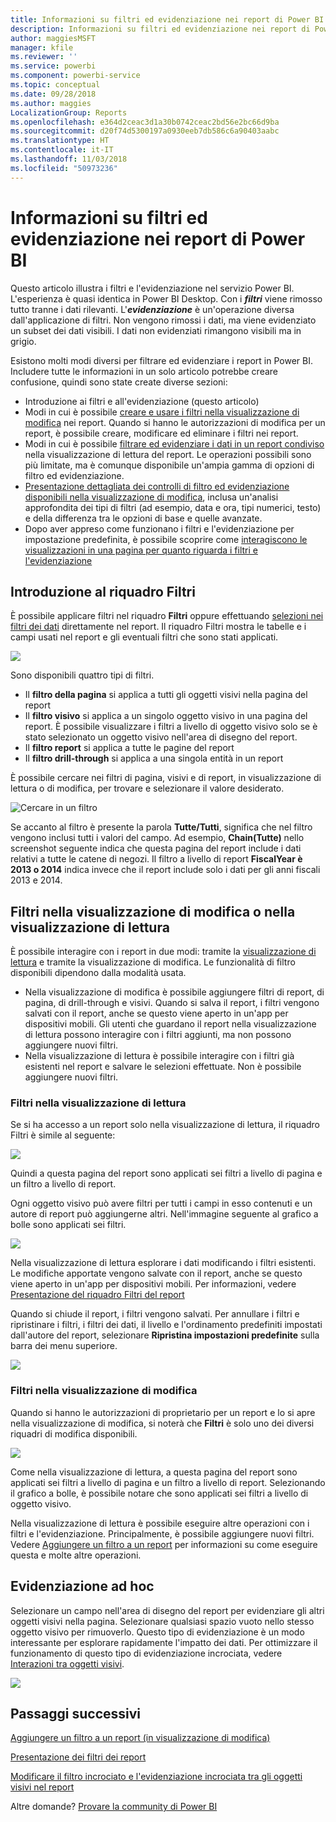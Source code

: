 ```yaml
---
title: Informazioni su filtri ed evidenziazione nei report di Power BI
description: Informazioni su filtri ed evidenziazione nei report di Power BI
author: maggiesMSFT
manager: kfile
ms.reviewer: ''
ms.service: powerbi
ms.component: powerbi-service
ms.topic: conceptual
ms.date: 09/28/2018
ms.author: maggies
LocalizationGroup: Reports
ms.openlocfilehash: e364d2ceac3d1a30b0742ceac2bd56e2bc66d9ba
ms.sourcegitcommit: d20f74d5300197a0930eeb7db586c6a90403aabc
ms.translationtype: HT
ms.contentlocale: it-IT
ms.lasthandoff: 11/03/2018
ms.locfileid: "50973236"
---
```

# <a name="about-filters-and-highlighting-in-power-bi-reports"></a>Informazioni su filtri ed evidenziazione nei report di Power BI
 Questo articolo illustra i filtri e l'evidenziazione nel servizio Power BI. L'esperienza è quasi identica in Power BI Desktop. Con i ***filtri*** viene rimosso tutto tranne i dati rilevanti. L'***evidenziazione*** è un'operazione diversa dall'applicazione di filtri. Non vengono rimossi i dati, ma viene evidenziato un subset dei dati visibili. I dati non evidenziati rimangono visibili ma in grigio.

Esistono molti modi diversi per filtrare ed evidenziare i report in Power BI. Includere tutte le informazioni in un solo articolo potrebbe creare confusione, quindi sono state create diverse sezioni:

* Introduzione ai filtri e all'evidenziazione (questo articolo)
* Modi in cui è possibile [creare e usare i filtri nella visualizzazione di modifica](power-bi-report-add-filter.md) nei report. Quando si hanno le autorizzazioni di modifica per un report, è possibile creare, modificare ed eliminare i filtri nei report.
* Modi in cui è possibile [filtrare ed evidenziare i dati in un report condiviso](consumer/end-user-reading-view.md) nella visualizzazione di lettura del report. Le operazioni possibili sono più limitate, ma è comunque disponibile un'ampia gamma di opzioni di filtro ed evidenziazione.  
* [Presentazione dettagliata dei controlli di filtro ed evidenziazione disponibili nella visualizzazione di modifica](consumer/end-user-report-filter.md), inclusa un'analisi approfondita dei tipi di filtri (ad esempio, data e ora, tipi numerici, testo) e della differenza tra le opzioni di base e quelle avanzate.
* Dopo aver appreso come funzionano i filtri e l'evidenziazione per impostazione predefinita, è possibile scoprire come [interagiscono le visualizzazioni in una pagina per quanto riguarda i filtri e l'evidenziazione](consumer/end-user-interactions.md)

## <a name="intro-to-the-filters-pane"></a>Introduzione al riquadro Filtri

È possibile applicare filtri nel riquadro **Filtri** oppure effettuando [selezioni nei filtri dei dati](visuals/power-bi-visualization-slicers.md) direttamente nel report. Il riquadro Filtri mostra le tabelle e i campi usati nel report e gli eventuali filtri che sono stati applicati. 

![](media/power-bi-reports-filters-and-highlighting/power-bi-add-filter-reading-view.png)

Sono disponibili quattro tipi di filtri.

- Il **filtro della pagina** si applica a tutti gli oggetti visivi nella pagina del report     
- Il **filtro visivo** si applica a un singolo oggetto visivo in una pagina del report. È possibile visualizzare i filtri a livello di oggetto visivo solo se è stato selezionato un oggetto visivo nell'area di disegno del report.    
- Il **filtro report** si applica a tutte le pagine del report    
- Il **filtro drill-through** si applica a una singola entità in un report    

È possibile cercare nei filtri di pagina, visivi e di report, in visualizzazione di lettura o di modifica, per trovare e selezionare il valore desiderato. 

![Cercare in un filtro](media/power-bi-reports-filters-and-highlighting/power-bi-search-filter.png)

Se accanto al filtro è presente la parola **Tutte/Tutti**, significa che nel filtro vengono inclusi tutti i valori del campo.  Ad esempio, **Chain(Tutte)** nello screenshot seguente indica che questa pagina del report include i dati relativi a tutte le catene di negozi.  Il filtro a livello di report **FiscalYear è 2013 o 2014** indica invece che il report include solo i dati per gli anni fiscali 2013 e 2014.

## <a name="filters-in-reading-or-editing-view"></a>Filtri nella visualizzazione di modifica o nella visualizzazione di lettura
È possibile interagire con i report in due modi: tramite la [visualizzazione di lettura](consumer/end-user-reading-view.md) e tramite la visualizzazione di modifica. Le funzionalità di filtro disponibili dipendono dalla modalità usata.

* Nella visualizzazione di modifica è possibile aggiungere filtri di report, di pagina, di drill-through e visivi. Quando si salva il report, i filtri vengono salvati con il report, anche se questo viene aperto in un'app per dispositivi mobili. Gli utenti che guardano il report nella visualizzazione di lettura possono interagire con i filtri aggiunti, ma non possono aggiungere nuovi filtri.
* Nella visualizzazione di lettura è possibile interagire con i filtri già esistenti nel report e salvare le selezioni effettuate. Non è possibile aggiungere nuovi filtri.

### <a name="filters-in-reading-view"></a>Filtri nella visualizzazione di lettura
Se si ha accesso a un report solo nella visualizzazione di lettura, il riquadro Filtri è simile al seguente:

![](media/power-bi-reports-filters-and-highlighting/power-bi-filter-reading-view.png)

Quindi a questa pagina del report sono applicati sei filtri a livello di pagina e un filtro a livello di report.

Ogni oggetto visivo può avere filtri per tutti i campi in esso contenuti e un autore di report può aggiungerne altri. Nell'immagine seguente al grafico a bolle sono applicati sei filtri.

![](media/power-bi-reports-filters-and-highlighting/power-bi-filter-visual-level.png)

Nella visualizzazione di lettura esplorare i dati modificando i filtri esistenti. Le modifiche apportate vengono salvate con il report, anche se questo viene aperto in un'app per dispositivi mobili. Per informazioni, vedere [Presentazione del riquadro Filtri del report](consumer/end-user-report-filter.md)

Quando si chiude il report, i filtri vengono salvati. Per annullare i filtri e ripristinare i filtri, i filtri dei dati, il livello e l'ordinamento predefiniti impostati dall'autore del report, selezionare **Ripristina impostazioni predefinite** sulla barra dei menu superiore.

![](media/power-bi-reports-filters-and-highlighting/power-bi-reset-to-default.png)

### <a name="filters-in-editing-view"></a>Filtri nella visualizzazione di modifica
Quando si hanno le autorizzazioni di proprietario per un report e lo si apre nella visualizzazione di modifica, si noterà che **Filtri** è solo uno dei diversi riquadri di modifica disponibili.

![](media/power-bi-reports-filters-and-highlighting/power-bi-add-filter-editing-view.png)

Come nella visualizzazione di lettura, a questa pagina del report sono applicati sei filtri a livello di pagina e un filtro a livello di report. Selezionando il grafico a bolle, è possibile notare che sono applicati sei filtri a livello di oggetto visivo.

Nella visualizzazione di lettura è possibile eseguire altre operazioni con i filtri e l'evidenziazione. Principalmente, è possibile aggiungere nuovi filtri. Vedere [Aggiungere un filtro a un report](power-bi-report-add-filter.md) per informazioni su come eseguire questa e molte altre operazioni.

## <a name="ad-hoc-highlighting"></a>Evidenziazione ad hoc
Selezionare un campo nell'area di disegno del report per evidenziare gli altri oggetti visivi nella pagina. Selezionare qualsiasi spazio vuoto nello stesso oggetto visivo per rimuoverlo. Questo tipo di evidenziazione è un modo interessante per esplorare rapidamente l'impatto dei dati. Per ottimizzare il funzionamento di questo tipo di evidenziazione incrociata, vedere [Interazioni tra oggetti visivi](consumer/end-user-interactions.md).

![](media/power-bi-reports-filters-and-highlighting/power-bi-adhoc-filter.gif)


## <a name="next-steps"></a>Passaggi successivi
[Aggiungere un filtro a un report (in visualizzazione di modifica)](power-bi-report-add-filter.md)

[Presentazione dei filtri dei report](consumer/end-user-report-filter.md)

[Modificare il filtro incrociato e l'evidenziazione incrociata tra gli oggetti visivi nel report](consumer/end-user-interactions.md)

Altre domande? [Provare la community di Power BI](http://community.powerbi.com/)

